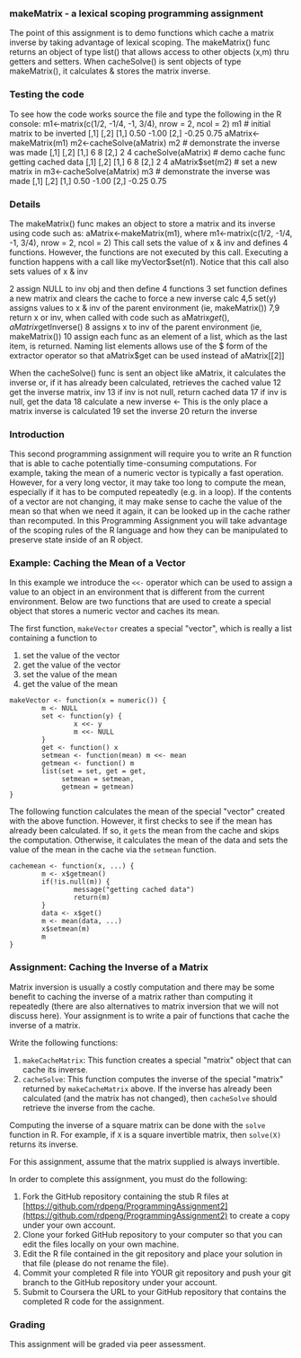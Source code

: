 ### makeMatrix - a lexical scoping programming assignment
The point of this assignment is to demo functions which cache a matrix inverse by taking advantage of lexical scoping. The makeMatrix() func returns an object of type list() that allows access to other objects (x,m) thru getters and setters. When cacheSolve() is sent objects of type makeMatrix(), it calculates & stores the matrix inverse.

### Testing the code
To see how the code works source the file and type the following in the R console:
m1<-matrix(c(1/2, -1/4, -1, 3/4), nrow = 2, ncol = 2)
m1 # initial matrix to be inverted
      [,1]  [,2]
[1,]  0.50 -1.00
[2,] -0.25  0.75
aMatrix<-makeMatrix(m1)
m2<-cacheSolve(aMatrix)
m2 # demonstrate the inverse was made
     [,1] [,2]
[1,]    6    8
[2,]    2    4
cacheSolve(aMatrix) # demo cache func
getting cached data
     [,1] [,2]
[1,]    6    8
[2,]    2    4
aMatrix$set(m2) # set a new matrix in
m3<-cacheSolve(aMatrix)
m3 # demonstrate the inverse was made
      [,1]  [,2]
[1,]  0.50 -1.00
[2,] -0.25  0.75

### Details
The makeMatrix() func makes an object to store a matrix and its inverse using code such as: aMatrix<-makeMatrix(m1), where m1<-matrix(c(1/2, -1/4, -1, 3/4), nrow = 2, ncol = 2)
This call sets the value of x & inv and defines 4 functions. However, the functions are not executed by this call. Executing a function happens with a call like myVector$set(n1). Notice that this call also sets values of x & inv

2   assign NULL to inv obj and then define 4 functions
3   set function defines a new matrix and clears the cache to force a new inverse calc
4,5 set(y) assigns values to x & inv of the parent environment (ie, makeMatrix())
7,9 return x or inv, when called with code such as aMatrix$get(), aMatrix$getInverse()
8   assigns x to inv of the parent environment (ie, makeMatrix())
10  assign each func as an element of a list, which as the last item, is returned. Naming
    list elements allows use of the $ form of the extractor operator so that
    aMatrix$get can be used instead of aMatrix[[2]]

When the cacheSolve() func is sent an object like aMatrix, it calculates the inverse or, if it has already been calculated, retrieves the cached value
12  get the inverse matrix, inv
13  if inv is not null, return cached data
17  if inv is null, get the data
18  calculate a new inverse ← This is the only place a matrix inverse is calculated
19  set the inverse
20  return the inverse

### Introduction

This second programming assignment will require you to write an R
function that is able to cache potentially time-consuming computations.
For example, taking the mean of a numeric vector is typically a fast
operation. However, for a very long vector, it may take too long to
compute the mean, especially if it has to be computed repeatedly (e.g.
in a loop). If the contents of a vector are not changing, it may make
sense to cache the value of the mean so that when we need it again, it
can be looked up in the cache rather than recomputed. In this
Programming Assignment you will take advantage of the scoping rules of
the R language and how they can be manipulated to preserve state inside
of an R object.

### Example: Caching the Mean of a Vector

In this example we introduce the `<<-` operator which can be used to
assign a value to an object in an environment that is different from the
current environment. Below are two functions that are used to create a
special object that stores a numeric vector and caches its mean.

The first function, `makeVector` creates a special "vector", which is
really a list containing a function to

1.  set the value of the vector
2.  get the value of the vector
3.  set the value of the mean
4.  get the value of the mean

<!-- -->

    makeVector <- function(x = numeric()) {
            m <- NULL
            set <- function(y) {
                    x <<- y
                    m <<- NULL
            }
            get <- function() x
            setmean <- function(mean) m <<- mean
            getmean <- function() m
            list(set = set, get = get,
                 setmean = setmean,
                 getmean = getmean)
    }

The following function calculates the mean of the special "vector"
created with the above function. However, it first checks to see if the
mean has already been calculated. If so, it `get`s the mean from the
cache and skips the computation. Otherwise, it calculates the mean of
the data and sets the value of the mean in the cache via the `setmean`
function.

    cachemean <- function(x, ...) {
            m <- x$getmean()
            if(!is.null(m)) {
                    message("getting cached data")
                    return(m)
            }
            data <- x$get()
            m <- mean(data, ...)
            x$setmean(m)
            m
    }

### Assignment: Caching the Inverse of a Matrix

Matrix inversion is usually a costly computation and there may be some
benefit to caching the inverse of a matrix rather than computing it
repeatedly (there are also alternatives to matrix inversion that we will
not discuss here). Your assignment is to write a pair of functions that
cache the inverse of a matrix.

Write the following functions:

1.  `makeCacheMatrix`: This function creates a special "matrix" object
    that can cache its inverse.
2.  `cacheSolve`: This function computes the inverse of the special
    "matrix" returned by `makeCacheMatrix` above. If the inverse has
    already been calculated (and the matrix has not changed), then
    `cacheSolve` should retrieve the inverse from the cache.

Computing the inverse of a square matrix can be done with the `solve`
function in R. For example, if `X` is a square invertible matrix, then
`solve(X)` returns its inverse.

For this assignment, assume that the matrix supplied is always
invertible.

In order to complete this assignment, you must do the following:

1.  Fork the GitHub repository containing the stub R files at
    [https://github.com/rdpeng/ProgrammingAssignment2](https://github.com/rdpeng/ProgrammingAssignment2)
    to create a copy under your own account.
2.  Clone your forked GitHub repository to your computer so that you can
    edit the files locally on your own machine.
3.  Edit the R file contained in the git repository and place your
    solution in that file (please do not rename the file).
4.  Commit your completed R file into YOUR git repository and push your
    git branch to the GitHub repository under your account.
5.  Submit to Coursera the URL to your GitHub repository that contains
    the completed R code for the assignment.

### Grading

This assignment will be graded via peer assessment.
